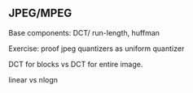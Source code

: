 ## JPEG/MPEG

Base components: DCT/ run-length, huffman

Exercise: proof jpeg quantizers as uniform quantizer

DCT for blocks vs DCT for entire image.

linear vs nlogn



